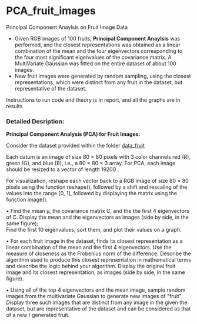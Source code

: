 # PCA_fruit_images

Principal Component Anaylsis on Fruit Image Data

- Given RGB images of 100 fruits, **Principal Component Anaylsis** was performed, and the closest representations 
was obtained as a linear combination of the mean and the four eigenvectors corresponding to the four most significant 
eigenvalues of the covariance matrix. A MultiVariate Gaussian was fitted on the entire dataset of about 100 images.
- New fruit images were generated by random sampling, using the closest representations, which were 
distinct from any fruit in the dataset, but representative of the dataset.

Instructions to run code and theory is in report, and all the graphs are in results

### Detailed Desription:

**Principal Component Analysis (PCA) for Fruit Images:**

Consider the dataset provided within the folder [data_fruit](data_fruit)

Each datum is an image of size 80 × 80 pixels with 3 color channels red (R), green (G), and blue
(B), i.e., a 80 × 80 × 3 array. For PCA, each image should be resized to a vector of length 19200 .

For visualization, reshape each vector back to a RGB image of size 80 × 80 pixels using the
function reshape(), followed by a shift and rescaling of the values into the range [0, 1], followed by
displaying the matrix using the function image().

• Find the mean μ, the covariance matrix C, and the the first 4 eigenvectors of C. 
Display the mean and the eigenvectors as images (side by side, in the same figure);  
Find the first 10 eigenvalues, sort them, and plot their values on a graph. 

• For each fruit image in the dataset, finds its closest representation as a
linear combination of the mean and the first 4 eigenvectors. Use the measure of closeness
as the Frobenius norm of the difference. Describe the algorithm used to produce this closest
representation in mathematical terms and describe the logic behind your algorithm. Display the
original fruit image and its closest representation, as images (side by side, in the same figure).

• Using all of the top 4 eigenvectors and the mean image, sample random
images from the multivariate Gaussian to generate new images of "fruit". Display three such
images that are distinct from any image in the given the dataset, but are representative of the
dataset and can be considered as that of a new / generated fruit.

